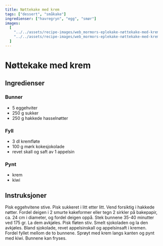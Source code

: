 ```yaml
---
title: Nøttekake med krem
tags: ["dessert", "småkake"]
ingredienser: ["havregryn", "egg", "smør"]
images:
  [
    "../../assets/recipe-images/web_mormors-eplekake-nøttekake-med-krem.jpg",
    "../../assets/recipe-images/web_mormors-eplekake-nøttekake-med-krem-to.jpg",
  ]
---
```


# Nøttekake med krem

## Ingredienser

### Bunner

- 5 eggehviter
- 250 g sukker
- 250 g hakkede hasselnøtter

### Fyll

- 3 dl kremfløte
- 100 g mørk kokesjokolade
- revet skall og saft av 1 appelsin

### Pynt

- krem
- kiwi

## Instruksjoner

Pisk eggehvitene stive. Pisk sukkeret i litt etter litt. Vend forsiktig i hakkede nøtter. Fordel deigen i 2 smurte kakeformer eller tegn 2 sirkler på bakepapir, ca. 24 cm i diameter, og fordel deigen oppå. Stek bunnene 35-40 minutter ved 175 gr. La dem avkjøles. Pisk fløten stiv. Smelt sjokoladen og la den avkjøles. Bland sjokolade, revet appelsinskall og appelsinsaft i kremen. Fordel fyllet mellom de to bunnene. Sprøyt med krem langs kanten og pynt med kiwi. Bunnene kan fryses.
